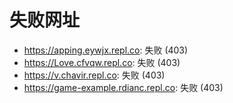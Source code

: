 # 失败网址
- https://apping.eywjx.repl.co: 失败 (403)
- https://Love.cfvqw.repl.co: 失败 (403)
- https://v.chavir.repl.co: 失败 (403)
- https://game-example.rdianc.repl.co: 失败 (403)
